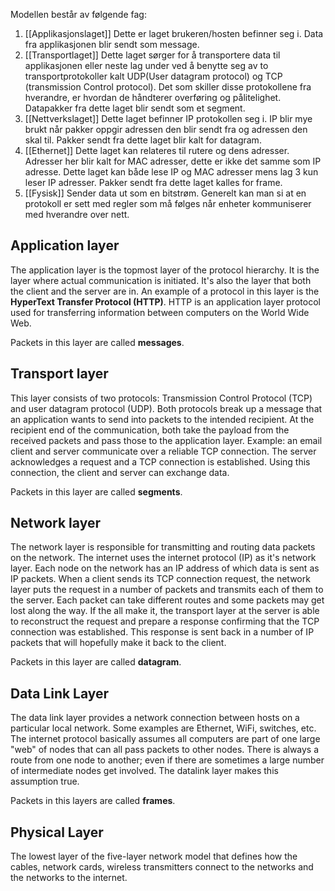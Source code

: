 

Modellen består av følgende fag: 

1. [[Applikasjonslaget]] Dette er laget brukeren/hosten befinner seg i. Data fra applikasjonen blir sendt som message. 
2. [[Transportlaget]] Dette laget sørger for å transportere data til applikasjonen eller neste lag under ved å benytte seg av to transportprotokoller kalt UDP(User datagram protocol) og TCP (transmission Control protocol). Det som skiller disse protokollene fra hverandre, er hvordan de håndterer overføring og pålitelighet. Datapakker fra dette laget blir sendt som et segment. 
3. [[Nettverkslaget]] Dette laget befinner IP protokollen seg i. IP blir mye brukt når pakker oppgir adressen den blir sendt fra og adressen den skal til. Pakker sendt fra dette laget blir kalt for datagram. 
4. [[Ethernet]] Dette laget kan relateres til rutere og dens adresser. Adresser her blir kalt for MAC adresser, dette er ikke det samme som IP adresse. Dette laget kan både lese IP og MAC adresser mens lag 3 kun leser IP adresser. Pakker sendt fra dette laget kalles for frame. 
5. [[Fysisk]] Sender data ut som en bitstrøm. Generelt kan man si at en protokoll er sett med regler som må følges når enheter kommuniserer med hverandre over nett.



## Application layer
The application layer is the topmost layer of the protocol hierarchy. It is the layer where actual communication is initiated. It's also the layer that both the client and the server are in. An example of a protocol in this layer is the **HyperText Transfer Protocol (HTTP)**. HTTP is an application layer protocol used for transferring information between computers on the World Wide Web.

Packets in this layer are called **messages**.

## Transport layer
This layer consists of two protocols: Transmission Control Protocol (TCP) and user datagram protocol (UDP). Both protocols break up a message that an application wants to send into packets to the intended recipient. At the recipient end of the communication, both take the payload from the received packets and pass those to the application layer. Example: an email client and server communicate over a reliable TCP connection. The server acknowledges a request and a TCP connection is established. Using this connection, the client and server can exchange data.

Packets in this layer are called **segments**.

## Network layer
The network layer is responsible for transmitting and routing data packets on the network. The internet uses the internet protocol (IP) as it's network layer. Each node on the network has an IP address of which data is sent as IP packets. When a client sends its TCP connection request, the network layer puts the request in a number of packets and transmits each of them to the server. Each packet can take different routes and some packets may get lost along the way. If the all make it, the transport layer at the server is able to reconstruct the request and prepare a response confirming that the TCP connection was established. This response is sent back in a number of IP packets that will hopefully make it back to the client.

Packets in this layer are called **datagram**.

## Data Link Layer
The data link layer provides a network connection between hosts on a particular local network. Some examples are Ethernet, WiFi, switches, etc. The internet protocol basically assumes all computers are part of one large "web" of nodes that can all pass packets to other nodes. There is always a route from one node to another; even if there are sometimes a large number of intermediate nodes get involved. The datalink layer makes this assumption true.

Packets in this layers are called **frames**.

## Physical Layer
The lowest layer of the five-layer network model that defines how the cables, network cards, wireless transmitters connect to the networks and the networks to the internet.